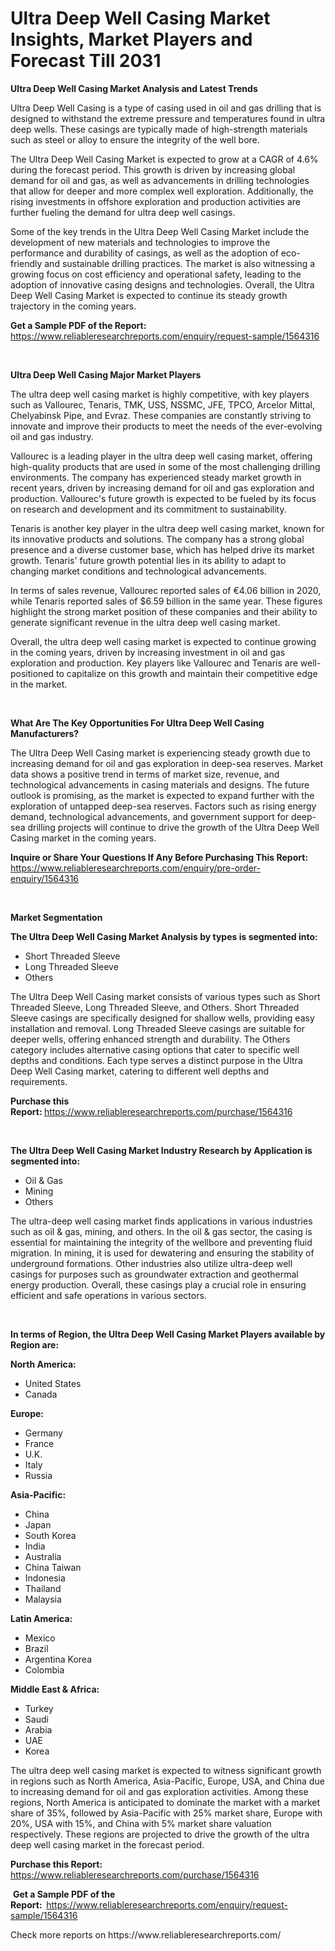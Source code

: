 <p><h1>Ultra Deep Well Casing Market Insights, Market Players and Forecast Till 2031</h1></p><p><strong>Ultra Deep Well Casing Market Analysis and Latest Trends</strong></p>
<p><p>Ultra Deep Well Casing is a type of casing used in oil and gas drilling that is designed to withstand the extreme pressure and temperatures found in ultra deep wells. These casings are typically made of high-strength materials such as steel or alloy to ensure the integrity of the well bore.</p><p>The Ultra Deep Well Casing Market is expected to grow at a CAGR of 4.6% during the forecast period. This growth is driven by increasing global demand for oil and gas, as well as advancements in drilling technologies that allow for deeper and more complex well exploration. Additionally, the rising investments in offshore exploration and production activities are further fueling the demand for ultra deep well casings.</p><p>Some of the key trends in the Ultra Deep Well Casing Market include the development of new materials and technologies to improve the performance and durability of casings, as well as the adoption of eco-friendly and sustainable drilling practices. The market is also witnessing a growing focus on cost efficiency and operational safety, leading to the adoption of innovative casing designs and technologies. Overall, the Ultra Deep Well Casing Market is expected to continue its steady growth trajectory in the coming years.</p></p>
<p><strong>Get a Sample PDF of the Report:&nbsp;</strong> <a href="https://www.reliableresearchreports.com/enquiry/request-sample/1564316">https://www.reliableresearchreports.com/enquiry/request-sample/1564316</a></p>
<p>&nbsp;</p>
<p><strong>Ultra Deep Well Casing Major Market Players</strong></p>
<p><p>The ultra deep well casing market is highly competitive, with key players such as Vallourec, Tenaris, TMK, USS, NSSMC, JFE, TPCO, Arcelor Mittal, Chelyabinsk Pipe, and Evraz. These companies are constantly striving to innovate and improve their products to meet the needs of the ever-evolving oil and gas industry.</p><p>Vallourec is a leading player in the ultra deep well casing market, offering high-quality products that are used in some of the most challenging drilling environments. The company has experienced steady market growth in recent years, driven by increasing demand for oil and gas exploration and production. Vallourec's future growth is expected to be fueled by its focus on research and development and its commitment to sustainability.</p><p>Tenaris is another key player in the ultra deep well casing market, known for its innovative products and solutions. The company has a strong global presence and a diverse customer base, which has helped drive its market growth. Tenaris' future growth potential lies in its ability to adapt to changing market conditions and technological advancements.</p><p>In terms of sales revenue, Vallourec reported sales of €4.06 billion in 2020, while Tenaris reported sales of $6.59 billion in the same year. These figures highlight the strong market position of these companies and their ability to generate significant revenue in the ultra deep well casing market.</p><p>Overall, the ultra deep well casing market is expected to continue growing in the coming years, driven by increasing investment in oil and gas exploration and production. Key players like Vallourec and Tenaris are well-positioned to capitalize on this growth and maintain their competitive edge in the market.</p></p>
<p>&nbsp;</p>
<p><strong>What Are The Key Opportunities For Ultra Deep Well Casing Manufacturers?</strong></p>
<p><p>The Ultra Deep Well Casing market is experiencing steady growth due to increasing demand for oil and gas exploration in deep-sea reserves. Market data shows a positive trend in terms of market size, revenue, and technological advancements in casing materials and designs. The future outlook is promising, as the market is expected to expand further with the exploration of untapped deep-sea reserves. Factors such as rising energy demand, technological advancements, and government support for deep-sea drilling projects will continue to drive the growth of the Ultra Deep Well Casing market in the coming years.</p></p>
<p><strong>Inquire or Share Your Questions If Any Before Purchasing This Report:</strong> <a href="https://www.reliableresearchreports.com/enquiry/pre-order-enquiry/1564316">https://www.reliableresearchreports.com/enquiry/pre-order-enquiry/1564316</a></p>
<p>&nbsp;</p>
<p><strong>Market Segmentation</strong></p>
<p><strong>The Ultra Deep Well Casing Market Analysis by types is segmented into:</strong></p>
<p><ul><li>Short Threaded Sleeve</li><li>Long Threaded Sleeve</li><li>Others</li></ul></p>
<p><p>The Ultra Deep Well Casing market consists of various types such as Short Threaded Sleeve, Long Threaded Sleeve, and Others. Short Threaded Sleeve casings are specifically designed for shallow wells, providing easy installation and removal. Long Threaded Sleeve casings are suitable for deeper wells, offering enhanced strength and durability. The Others category includes alternative casing options that cater to specific well depths and conditions. Each type serves a distinct purpose in the Ultra Deep Well Casing market, catering to different well depths and requirements.</p></p>
<p><strong>Purchase this Report:&nbsp;</strong><a href="https://www.reliableresearchreports.com/purchase/1564316">https://www.reliableresearchreports.com/purchase/1564316</a></p>
<p>&nbsp;</p>
<p><strong>The Ultra Deep Well Casing Market Industry Research by Application is segmented into:</strong></p>
<p><ul><li>Oil & Gas</li><li>Mining</li><li>Others</li></ul></p>
<p><p>The ultra-deep well casing market finds applications in various industries such as oil & gas, mining, and others. In the oil & gas sector, the casing is essential for maintaining the integrity of the wellbore and preventing fluid migration. In mining, it is used for dewatering and ensuring the stability of underground formations. Other industries also utilize ultra-deep well casings for purposes such as groundwater extraction and geothermal energy production. Overall, these casings play a crucial role in ensuring efficient and safe operations in various sectors.</p></p>
<p>&nbsp;</p>
<p><strong>In terms of Region, the Ultra Deep Well Casing Market Players available by Region are:</strong></p>
<p>
    <p> <strong> North America: </strong>
        <ul>
            <li>United States</li>
            <li>Canada</li>
        </ul>
        </p> 
    <p> <strong> Europe: </strong>
        <ul>
            <li>Germany</li>
            <li>France</li>
            <li>U.K.</li>
            <li>Italy</li>
            <li>Russia</li>
        </ul>
        </p> 
    <p> <strong> Asia-Pacific: </strong>
        <ul>
            <li>China</li>
            <li>Japan</li>
            <li>South Korea</li>
            <li>India</li>
            <li>Australia</li>
            <li>China Taiwan</li>
            <li>Indonesia</li>
            <li>Thailand</li>
            <li>Malaysia</li>
        </ul>
        </p> 
    <p> <strong> Latin America: </strong>
        <ul>
            <li>Mexico</li>
            <li>Brazil</li>
            <li>Argentina Korea</li>
            <li>Colombia</li>
        </ul>
        </p> 
    <p> <strong> Middle East & Africa: </strong>
        <ul>
            <li>Turkey</li>
            <li>Saudi</li>
            <li>Arabia</li>
            <li>UAE</li>
            <li>Korea</li>
        </ul>
    </p>
    </p>
<p><p>The ultra deep well casing market is expected to witness significant growth in regions such as North America, Asia-Pacific, Europe, USA, and China due to increasing demand for oil and gas exploration activities. Among these regions, North America is anticipated to dominate the market with a market share of 35%, followed by Asia-Pacific with 25% market share, Europe with 20%, USA with 15%, and China with 5% market share valuation respectively. These regions are projected to drive the growth of the ultra deep well casing market in the forecast period.</p></p>
<p><strong>Purchase this Report: </strong><a href="https://www.reliableresearchreports.com/purchase/1564316">https://www.reliableresearchreports.com/purchase/1564316</a></p>
<p>&nbsp;<strong>Get a Sample PDF of the Report:&nbsp;&nbsp;</strong><a href="https://www.reliableresearchreports.com/enquiry/request-sample/1564316">https://www.reliableresearchreports.com/enquiry/request-sample/1564316</a></p>
<p><strong></strong></p>
<p>Check more reports on https://www.reliableresearchreports.com/</p>